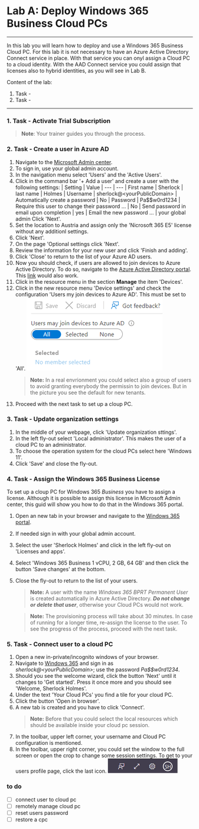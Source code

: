 # Lab A: Deploy Windows 365 Business Cloud PCs

***
In this lab you will learn how to deploy and use a Windows 365 Business Cloud PC. For this lab it is not necessary to have an Azure Active Directory Connect service in place. With that service you can onyl assign a Cloud PC to a cloud identity. With the AAD Connect service you could assign that licenses also to hybrid identities, as you will see in Lab B.

Content of the lab:
1. Task -
2. Task -
***
### 1. Task - Activate Trial Subscription
   >**Note**: Your trainer guides you through the process.
   <!---
   >+ create an Azure Active Directory tenant; Start with a M365 E5 Trial
   >+ create a Globa Administrator account
   >+ add licences (Microsoft 365 E5, only buy licenses, no assignment!!!)
   --->

### 2. Task - Create a user in Azure AD
1. Navigate to the [Microsoft Admin center](https://admin.microsoft.com).
2. To sign in, use your global admin account.
3. In the navigation menu select 'Users' and the 'Active Users'.
4. Click in the command bar '+ Add a user' and create a user with the following settings:
   | Setting | Value
   | --- | ---
   | First name | Sherlock
   | last name | Holmes
   | Username | sherlock@\<yourPublicDomain>
   | Automatically create a password | No
   | Password | Pa$$w0rd1234
   | Require this user to change their password ... | No
   | Send password in email upon completion | yes
   | Email the new password ... | your global admin
   Click 'Next'.
5. Set the location to Austria and assign only the 'Nicrosoft 365 E5' license without any additionl settings.
6. Click 'Next'.
7. On the page 'Optional settings click 'Next'. 
8. Review the information for your new user and click 'Finish and adding'.
9. Click 'Close' to return to the list of your Azure AD users.
10. Now you should check, if users are allowed to join devices to Azure Active Directory. To do so, navigate to the [Azure Active Directory portal](https://portal.azure.com/#blade/Microsoft_AAD_IAM/ActiveDirectoryMenuBlade/Overview). This [link](https://aad.portal.azure.com) would also work.
11. Click in the resource menu in the section **Manage** the item 'Devices'.
12. Click in the new resource menu 'Device settings' and check the configuration 'Users my join devices to Azure AD'. This must be set to 'All'.
![Device Settings](_images/DevSetting01.png)
      >**Note:** In a real envrionment you could select also a group of users to avoid granting everybody the permissin to join devices. But in the picture you see the default for new tenants.
13. Proceed with the next task to set up a cloup PC.

### 3. Task - Update organization settings
1. In the middle of your webpage, click 'Update organization sttings'.
2. In the left fly-out select 'Local administrator'. This makes the user of a cloud PC to an administrator.
3. To choose the operation system for the cloud PCs select here 'Windows 11'.
4. Click 'Save' and close the fly-out.

### 4. Task - Assign the Windows 365 Business License
To set up a cloup PC for Windows 365 *Business* you have to assign a license. Although it is possible to assign this license in Microsoft Admin center, this guid will show you how to do that in the Windows 365 portal.
1. Open an new tab in your browser and navigate to the [Windows 365 portal](https://windows365.microsoft.com).
2. If needed sign in with your global admin account.
3. Select the user 'Sherlock Holmes' and click in the left fly-out on 'Licenses and apps'.
4. Select 'Windows 365 Business 1 vCPU, 2 GB, 64 GB' and then click the button 'Save changes' at the bottom.
5. Close the fly-out to return to the list of your users.
   >**Note:** A user with the name *Windows 365 BPRT Permanent User* is created automatically in Azure Active Directory. ***Do not change or delete that user***, otherwise your Cloud PCs would not work.

   >**Note:** The provisioning process will take about 30 minutes. In case of running for a longer time, re-assign the license to the user. To see the progress of the process, proceed with the next task.


### 5. Task - Connect user to a cloud PC
1. Open a new in-private/incognito windows of your browser.
2. Navigate to [Windows 365](https://windows365.microsoft.com) and sign in as *sherlock@\<yourPublicDomain>*; use the password *Pa$$w0rd1234*.
3. Should you see the welcome wizard, click the button 'Next' until it changes to 'Get started'. Press it once more and you should see 'Welcome, Sherlock Holmes'.
4. Under the text 'Your Cloud PCs' you find a tile for your cloud PC.
5. Click the button 'Open in browser'.
6. A new tab is created and you have to click 'Connect'.
   >**Note:** Before that you could select the local resources which should be available inside your cloud pc session.
7. In the toolbar, upper left corner, your username and Cloud PC configuration is mentioned.
8. In the toolbar, upper right corner, you could set the window to the full screen or open the crop to change some session settings. To get to your users profile page, click the last icon.
![Toolbar](_images/SessionToolbar.png)






### to do
- [ ] connect user to cloud pc
- [ ] remotely manage cloud pc
- [ ] reset users password
- [ ] restore a cpc